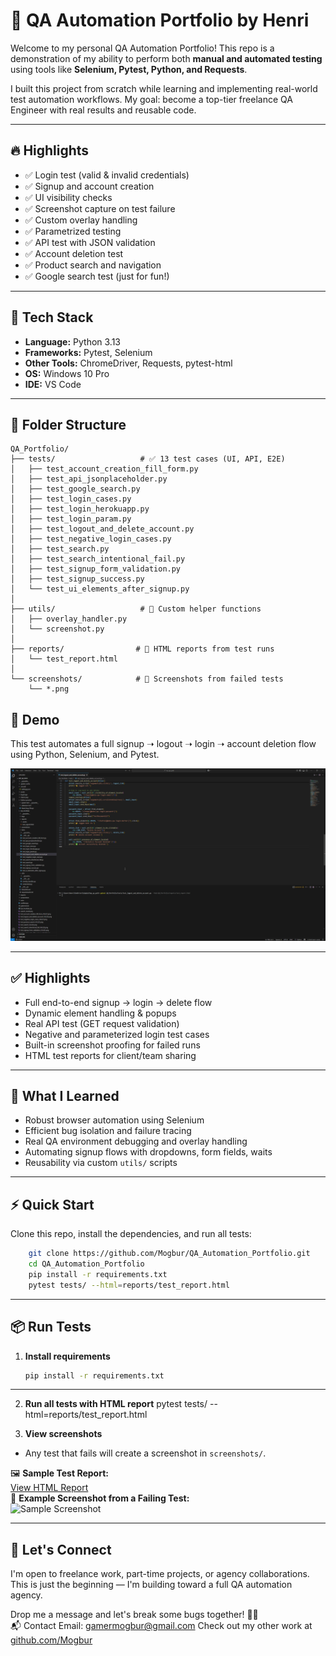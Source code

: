 # 🧪 QA Automation Portfolio by Henri

Welcome to my personal QA Automation Portfolio! This repo is a demonstration of my ability to perform both **manual and automated testing** using tools like **Selenium, Pytest, Python, and Requests**.

I built this project from scratch while learning and implementing real-world test automation workflows. My goal: become a top-tier freelance QA Engineer with real results and reusable code.

---

## 🔥 Highlights

- ✅ Login test (valid & invalid credentials)
- ✅ Signup and account creation
- ✅ UI visibility checks
- ✅ Screenshot capture on test failure
- ✅ Custom overlay handling
- ✅ Parametrized testing
- ✅ API test with JSON validation
- ✅ Account deletion test
- ✅ Product search and navigation
- ✅ Google search test (just for fun!)

---

## 🧰 Tech Stack

- **Language:** Python 3.13
- **Frameworks:** Pytest, Selenium
- **Other Tools:** ChromeDriver, Requests, pytest-html
- **OS:** Windows 10 Pro
- **IDE:** VS Code

---

## 📁 Folder Structure

```
QA_Portfolio/
├── tests/                   # ✅ 13 test cases (UI, API, E2E)
│   ├── test_account_creation_fill_form.py
│   ├── test_api_jsonplaceholder.py
│   ├── test_google_search.py
│   ├── test_login_cases.py
│   ├── test_login_herokuapp.py
│   ├── test_login_param.py
│   ├── test_logout_and_delete_account.py
│   ├── test_negative_login_cases.py
│   ├── test_search.py
│   ├── test_search_intentional_fail.py
│   ├── test_signup_form_validation.py
│   ├── test_signup_success.py
│   └── test_ui_elements_after_signup.py
│
├── utils/                   # 🔧 Custom helper functions
│   ├── overlay_handler.py
│   └── screenshot.py
│
├── reports/                # 📝 HTML reports from test runs
│   └── test_report.html
│
└── screenshots/            # 📸 Screenshots from failed tests
    └── *.png
```

## 🧪 Demo

This test automates a full signup ➝ logout ➝ login ➝ account deletion flow using Python, Selenium, and Pytest.

![Logout & Delete Demo](QA_Portfolio/demo_logout_delete.gif.gif)

---

## ✅ Highlights

- Full end-to-end signup → login → delete flow
- Dynamic element handling & popups
- Real API test (GET request validation)
- Negative and parameterized login test cases
- Built-in screenshot proofing for failed runs
- HTML test reports for client/team sharing

---

## 🧠 What I Learned

- Robust browser automation using Selenium
- Efficient bug isolation and failure tracing
- Real QA environment debugging and overlay handling
- Automating signup flows with dropdowns, form fields, waits
- Reusability via custom `utils/` scripts

---

## ⚡ Quick Start

Clone this repo, install the dependencies, and run all tests:

```bash
    git clone https://github.com/Mogbur/QA_Automation_Portfolio.git
    cd QA_Automation_Portfolio
    pip install -r requirements.txt
    pytest tests/ --html=reports/test_report.html
```

---

## 📦 Run Tests

1. **Install requirements**
   ```bash
   pip install -r requirements.txt

---
  
2. **Run all tests with HTML report**
    pytest tests/ --html=reports/test_report.html

    
3. **View screenshots**
- Any test that fails will create a screenshot in `screenshots/`.

🖼️ **Sample Test Report:**  
[View HTML Report](reports/test_report.html)  
📸 **Example Screenshot from a Failing Test:**  
![Sample Screenshot](screenshots/sample_fail.png)

---

## 📣 Let's Connect

I'm open to freelance work, part-time projects, or agency collaborations.  
This is just the beginning — I'm building toward a full QA automation agency.

Drop me a message and let's break some bugs together! 🐛🚫  
📬 Contact
Email: gamermogbur@gmail.com
Check out my other work at [github.com/Mogbur](https://github.com/Mogbur)

